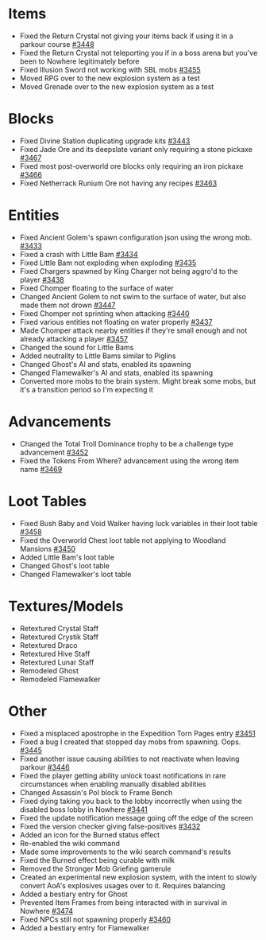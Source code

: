 # Items
* Fixed the Return Crystal not giving your items back if using it in a parkour course [#3448](https://github.com/Tslat/Advent-Of-Ascension/issues/3448 "Github issue #3448")
* Fixed the Return Crystal not teleporting you if in a boss arena but you've been to Nowhere legitimately before
* Fixed Illusion Sword not working with SBL mobs [#3455](https://github.com/Tslat/Advent-Of-Ascension/issues/3455 "Github issue #3455")
* Moved RPG over to the new explosion system as a test
* Moved Grenade over to the new explosion system as a test

# Blocks
* Fixed Divine Station duplicating upgrade kits [#3443](https://github.com/Tslat/Advent-Of-Ascension/issues/3443 "Github issue #3443")
* Fixed Jade Ore and its deepslate variant only requiring a stone pickaxe [#3467](https://github.com/Tslat/Advent-Of-Ascension/issues/3467 "Github issue #3467")
* Fixed most post-overworld ore blocks only requiring an iron pickaxe [#3466](https://github.com/Tslat/Advent-Of-Ascension/issues/3466 "Github issue #3466")
* Fixed Netherrack Runium Ore not having any recipes [#3463](https://github.com/Tslat/Advent-Of-Ascension/issues/3463 "Github issue #3463")

# Entities
* Fixed Ancient Golem's spawn configuration json using the wrong mob. [#3433](https://github.com/Tslat/Advent-Of-Ascension/issues/3433 "Github issue #3433")
* Fixed a crash with Little Bam [#3434](https://github.com/Tslat/Advent-Of-Ascension/issues/3434 "Github issue #3434")
* Fixed Little Bam not exploding when exploding [#3435](https://github.com/Tslat/Advent-Of-Ascension/issues/3435 "Github issue #3435")
* Fixed Chargers spawned by King Charger not being aggro'd to the player [#3438](https://github.com/Tslat/Advent-Of-Ascension/issues/3438 "Github issue #3438")
* Fixed Chomper floating to the surface of water
* Changed Ancient Golem to not swim to the surface of water, but also made them not drown [#3447](https://github.com/Tslat/Advent-Of-Ascension/issues/3447 "Github issue #3447")
* Fixed Chomper not sprinting when attacking [#3440](https://github.com/Tslat/Advent-Of-Ascension/issues/3440 "Github issue #3440")
* Fixed various entities not floating on water properly [#3437](https://github.com/Tslat/Advent-Of-Ascension/issues/3437 "Github issue #3437")
* Made Chomper attack nearby entities if they're small enough and not already attacking a player [#3457](https://github.com/Tslat/Advent-Of-Ascension/issues/3457 "Github issue #3457")
* Changed the sound for Little Bams
* Added neutrality to Little Bams similar to Piglins
* Changed Ghost's AI and stats, enabled its spawning
* Changed Flamewalker's AI and stats, enabled its spawning
* Converted more mobs to the brain system. Might break some mobs, but it's a transition period so I'm expecting it

# Advancements
* Changed the Total Troll Dominance trophy to be a challenge type advancement [#3452](https://github.com/Tslat/Advent-Of-Ascension/issues/3452 "Github issue #3452")
* Fixed the Tokens From Where? advancement using the wrong item name [#3469](https://github.com/Tslat/Advent-Of-Ascension/issues/3469 "Github issue #3469")

# Loot Tables
* Fixed Bush Baby and Void Walker having luck variables in their loot table [#3458](https://github.com/Tslat/Advent-Of-Ascension/issues/3458 "Github issue #3458")
* Fixed the Overworld Chest loot table not applying to Woodland Mansions [#3450](https://github.com/Tslat/Advent-Of-Ascension/issues/3450 "Github issue #3450")
* Added Little Bam's loot table
* Changed Ghost's loot table
* Changed Flamewalker's loot table

# Textures/Models
* Retextured Crystal Staff
* Retextured Crystik Staff
* Retextured Draco
* Retextured Hive Staff
* Retextured Lunar Staff
* Remodeled Ghost
* Remodeled Flamewalker

# Other
* Fixed a misplaced apostrophe in the Expedition Torn Pages entry [#3451](https://github.com/Tslat/Advent-Of-Ascension/issues/3451 "Github issue #3451")
* Fixed a bug I created that stopped day mobs from spawning. Oops. [#3445](https://github.com/Tslat/Advent-Of-Ascension/issues/3445 "Github issue #3445")
* Fixed another issue causing abilities to not reactivate when leaving parkour [#3446](https://github.com/Tslat/Advent-Of-Ascension/issues/3446 "Github issue #3446")
* Fixed the player getting ability unlock toast notifications in rare circumstances when enabling manually disabled abilities
* Changed Assassin's PoI block to Frame Bench
* Fixed dying taking you back to the lobby incorrectly when using the disabled boss lobby in Nowhere [#3441](https://github.com/Tslat/Advent-Of-Ascension/issues/3441 "Github issue #3441")
* Fixed the update notification message going off the edge of the screen
* Fixed the version checker giving false-positives [#3432](https://github.com/Tslat/Advent-Of-Ascension/issues/3432 "Github issue #3432")
* Added an icon for the Burned status effect
* Re-enabled the wiki command
* Made some improvements to the wiki search command's results
* Fixed the Burned effect being curable with milk
* Removed the Stronger Mob Griefing gamerule
* Created an experimental new explosion system, with the intent to slowly convert AoA's explosives usages over to it. Requires balancing
* Added a bestiary entry for Ghost
* Prevented Item Frames from being interacted with in survival in Nowhere [#3474](https://github.com/Tslat/Advent-Of-Ascension/issues/3474 "Github issue #3474")
* Fixed NPCs still not spawning properly [#3460](https://github.com/Tslat/Advent-Of-Ascension/issues/3460 "Github issue #3460")
* Added a bestiary entry for Flamewalker